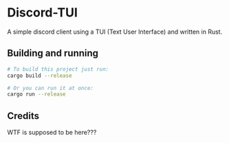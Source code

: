 
# Discord-TUI

A simple discord client using a TUI (Text User Interface) and written in Rust.

## Building and running

``` bash
# To build this project just run:
cargo build --release

# Or you can run it at once:
cargo run --release
```

## Credits

WTF is supposed to be here???
